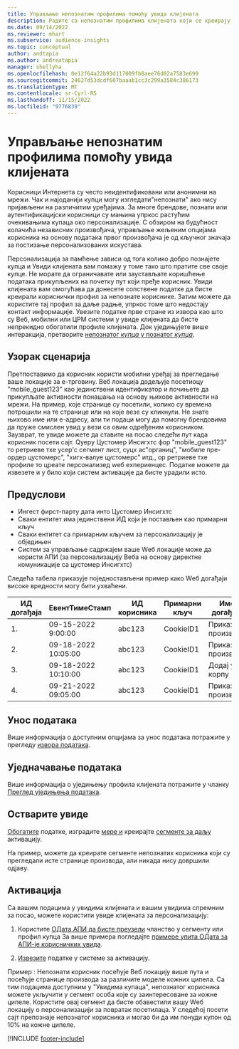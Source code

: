 ```yaml
---
title: Управљање непознатим профилима помоћу увида клијената
description: Радите са непознатим профилима клијената који се креирају и управљају у програму Dynamics 365 Customer Insights.
ms.date: 09/14/2022
ms.reviewer: mhart
ms.subservice: audience-insights
ms.topic: conceptual
author: andtapia
ms.author: andreatapia
manager: shellyha
ms.openlocfilehash: 0e12f64a22b93d117009fb8aee76d02a7583e699
ms.sourcegitcommit: 24627d53dcdf607baaab1cc3c299a3584c386173
ms.translationtype: MT
ms.contentlocale: sr-Cyrl-RS
ms.lasthandoff: 11/15/2022
ms.locfileid: "9776839"
---
```

# <a name="manage-unknown-profiles-with-customer-insights"></a>Управљање непознатим профилима помоћу увида клијената

Корисници Интернета су често неидентификовани или анонимни на мрежи. Чак и најоданији купци могу изгледати"непознати" ако нису пријављени на различитим уређајима. За многе брендове, познати или аутентификацијски корисници су мањина упркос растућим очекивањима купаца око персонализације. С обзиром на будућност колачића независних произвођача, управљање жељеним опцијама корисника на основу података првог произвођача је од кључног значаја за постизање персонализованих искустава.

Персонализација за памћење зависи од тога колико добро познајете купца и Увиди клијената вам помажу у томе тако што пратите све своје купце.  Не морате да ограничавате или заустављате коришћење података прикупљених на почетку пут који пређе корисник. Увиди клијената вам омогућава да донесете сопствене податке да бисте креирали кориснички профил за непознате кориснике. Затим можете да користите тај профил за даље радње, упркос томе што недостају контакт информације. Увезите податке прве стране из извора као што су Веб, мобилни или ЦРМ системи у увиде клијената да бисте непрекидно обогатили профиле клијената. Док уједињујете више интеракција, претворите [непознатог *купца* у познатог *купца*](unknown-to-known.md).

## <a name="sample-scenario"></a>Узорак сценарија

Претпоставимо да корисник користи мобилни уређај за прегледање ваше локације за е-трговину. Веб локација додељује посетиоцу "mobile_guest123" као јединствени идентификатор и почињете да прикупљате активности понашања на основу њихове активности на мрежи. На пример, које странице су посетили, колико су времена потрошили на те странице или на које везе су кликнули. Не знате њихово име или е-адресу, али ти подаци могу да помогну брендовима да пруже смислен увид у вези са овим одређеним корисником. Заузврат, те увиде можете да ставите на посао следећи пут када корисник посети сајт. Qуерy Цустомер Инсигхтс фор "mobile_guest123" то ретриеве тхе усер'с сегмент лист, суцх ас"органиц", "мобиле пре-ордер цустомерс", "хигх-валуе цустомерс" итд., ор ретриеве тхе профиле то цреате персонализед wеб еxпериенцес. Податке можете да извезете и у било који систем активације да бисте урадили исто.

## <a name="prerequisites"></a>Предуслови

- Ингест фирст-партy дата инто Цустомер Инсигхтс
- Сваки ентитет има јединствени ИД који је постављен као примарни кључ
- Сваки ентитет са примарним кључем за персонализацију је обједињен
- Систем за управљање садржајем ваше Wеб локације може да користи АПИ (за персонализацију Веба на основу директне комуникације са цустомер Инсигхтс)

Следећа табела приказује поједностављени пример како Wеб догађаји високе вредности могу бити ухваћени.

|ИД догађаја|ЕвентТимеСтамп|ИД корисника|Примарни кључ|Име догађаја|
|--|--|--|--|--|
|1.|09-15-2022 9:00:00|abc123|CookieID1|Приказ производа|
|2.|09-18-2022 10:05:00|abc123|CookieID1|Приказ производа|
|3.|09-18-2022 10:10:00|abc123|CookieID1|Додај у корпу|
|4.|09-21-2022 09:05:00|abc123|CookieID1|Приказ производа|

## <a name="data-ingestion"></a>Унос података

Више информација о доступним опцијама за унос података потражите у прегледу [извора података](data-sources.md).

## <a name="data-unification"></a>Уједначавање података

Више информација о уједињењу профила клијената потражите у чланку [Преглед уједињења података](data-unification.md).

## <a name="get-insights"></a>Остварите увиде

[Обогатите](enrichment-hub.md) податке, изградите [мере и](measures.md) креирајте [сегменте за даљу](segments.md) активацију.

На пример, можете да креирате сегменте непознатих корисника који су прегледали исте странице производа, али никада нису довршили одјаву.

## <a name="activation"></a>Активација

Са вашим подацима у увидима клијената и вашим увидима спремним за посао, можете користити увиде клијената за персонализацију:

1. Користите [ОДата АПИ да бисте преузели](apis.md) чланство у сегменту или профил купца За више примера погледајте [примере упита ОДата за АПИ-је корисничких увида](odata-examples.md).

1. [Извезите](export-destinations.md) податке у системе за активацију.

Пример : Непознати корисник посећује Веб локацију више пута и посећује странице производа за различите моделе кожних ципела. Са тим подацима доступним у "Увидима купаца", непознатог корисника можете укључити у сегмент особа које су заинтересоване за кожне ципеле. Користите овај сегмент да бисте обавестили вашу Wеб локацију о персонализацији за повратак посетилаца. У следећој посети сајт препознаје непознатог корисника и могао би да им понуди купон од 10% на кожне ципеле.

[!INCLUDE [footer-include](includes/footer-banner.md)]
